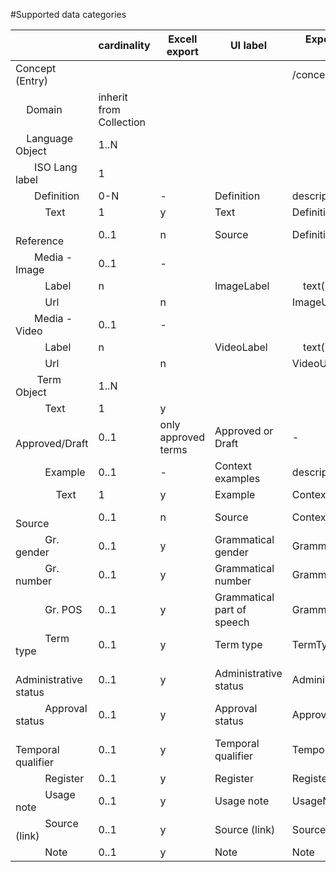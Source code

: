 #Supported data categories

|                                  | cardinality             | Excell export       | UI label                   | Export column name   | TBX 3 Category                             | TBX 2 category                           |
| -------------------------------- | ----------------------- | ------------------- | -------------------------- | -------------------- | ------------------------------------------ | ---------------------------------------- |
| Concept (Entry)                  |                         |                     |                            | /conceptEntry        | /termEntry                                 |
|     Domain                       | inherit from Collection |                     |                            |                      |  descrip\[@type='subjectField'\]           |  descrip\[@type='subjectField'\]         |
|     Language Object              | 1..N                    |                     |                            |                      | langSec                                    | langSet                                  |
|        ISO Lang label            | 1                       |                     |                            |                      | '@xml:lang                                 | @xml:lang                                |
|        Definition                | 0-N                     | \-                  | Definition                 | descripGrp           | descripGrp                                 |
|            Text                  | 1                       | y                   | Text                       | Definition           |      descrip\[@type='definition'\]         |      descrip\[@type='definition'\]       |
|            Reference             | 0..1                    | n                   | Source                     | DefinitionSource     |      admin\[@type='source'\]               |      admin\[@type='sourceIdentifier'\]   |
|        Media - Image             | 0..1                    | \-                  |                            |                      | xref\[@type='xGrafic'\]                    | xref\[@type='xGrafic'\]                  |
|            Label                 | n                       |                     | ImageLabel                 |     text()           |     text()                                 |
|            Url                   |                         | n                   |                            | ImageUrl             |    @target                                 |    @target                               |
|        Media - Video             | 0..1                    | \-                  |                            |                      |                                            | xref\[@type='xVideo'\]                   |
|            Label                 | n                       |                     | VideoLabel                 |     text()           |
|            Url                   |                         | n                   |                            | VideoUrl             |                                            |    @target                               |
|         Term Object              | 1..N                    |                     |                            |                      |                                            |                                          |
|            Text                  | 1                       | y                   |                            |                      | termSec/term                               | ntig/termGrp/term                        |
|            Approved/Draft        | 0..1                    | only approved terms | Approved or Draft          | \-                   |                                            | admin\[@type='status'\]                  |
|            Example               | 0..1                    | \-                  | Context examples           | descripGrp           | descripGrp                                 |
|                Text              | 1                       | y                   | Example                    | Context              |       descrip\[@type='context'\]           |       descrip\[@type='context'\]         |
|                Source            | 0..1                    | n                   | Source                     | ContextSource        |       admin\[@type='source'\]              |       admin\[@type='sourceIdentifier'\]  |
|            Gr. gender            | 0..1                    | y                   | Grammatical gender         | GrammaticalGender    | termNote\[@type='grammaticalGender'\]      |
|            Gr. number            | 0..1                    | y                   | Grammatical number         | GrammaticalNumber    | termNote\[@type='grammaticalNumber'\]      | termNote\[@type='grammaticalNumber'\]    |
|            Gr. POS               | 0..1                    | y                   | Grammatical part of speech | GrammaticalPOS       | termNote\[@type='partOfSpeech'\]           | termNote\[@type='partOfSpeech'\]         |
|            Term type             | 0..1                    | y                   | Term type                  | TermType             | termNote\[@type='termType'\]               | termNote\[@type='termType'\]             |
|            Administrative status | 0..1                    | y                   | Administrative status      | AdministrativeStatus | termNote\[@type='administrativeStatus'\]   | termNote\[@type='administrativeStatus'\] |
|            Approval status       | 0..1                    | y                   | Approval status            | ApprovalStatus       | termNote\[@type='normativeAuthorization'\] |
|            Temporal qualifier    | 0..1                    | y                   | Temporal qualifier         | TemporalQualifier    | termNote\[@type='temporalQualifier'\]      |
|            Register              | 0..1                    | y                   | Register                   | Register             | termNote\[@type='register'\]               | termNote\[@type='register'\]             |
|            Usage note            | 0..1                    | y                   | Usage note                 | UsageNote            | termNote\[@type='usageNote'\]              |
|            Source (link)         | 0..1                    | y                   | Source (link)              | Source               |                                            | xref\[@type='xSource'\]/@target          |
|            Note                  | 0..1                    | y                   | Note                       | Note                 | note                                       | note                                     |
